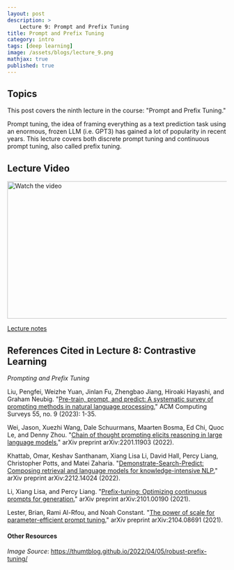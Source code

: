 ```yaml
---
layout: post
description: >
    Lecture 9: Prompt and Prefix Tuning 
title: Prompt and Prefix Tuning
category: intro
tags: [deep learning]
image: /assets/blogs/lecture_9.png
mathjax: true
published: true
---
```


## Topics

This post covers the ninth lecture in the course: "Prompt and Prefix Tuning." 

Prompt tuning, the idea of framing everything as a text prediction task using an enormous, frozen LLM (i.e. GPT3) has gained a lot of popularity in recent years. This lecture covers both discrete prompt tuning and continuous prompt tuning, also called prefix tuning. 

## Lecture Video

<a href="https://www.youtube.com/watch?v=3vb2I44zKWI&ab_channel=MelissaDell" target="_blank">
 <img src="http://img.youtube.com/vi/3vb2I44zKWI/mqdefault.jpg" alt="Watch the video" width="560" height="315" />
</a>

[Lecture notes](https://www.dropbox.com/s/umbc2xwsqaxeq0n/lecture_prompting.pdf?dl=0)


## References Cited in Lecture 8: Contrastive Learning

_Prompting and Prefix Tuning_
 
Liu, Pengfei, Weizhe Yuan, Jinlan Fu, Zhengbao Jiang, Hiroaki Hayashi, and Graham Neubig. "[Pre-train, prompt, and predict: A systematic survey of prompting methods in natural language processing.](https://dl.acm.org/doi/pdf/10.1145/3560815)" ACM Computing Surveys 55, no. 9 (2023): 1-35. 
 
Wei, Jason, Xuezhi Wang, Dale Schuurmans, Maarten Bosma, Ed Chi, Quoc Le, and Denny Zhou. "[Chain of thought prompting elicits reasoning in large language models.](https://arxiv.org/pdf/2201.11903.pdf?trk=public_post_comment-text)" arXiv preprint arXiv:2201.11903 (2022). 
 
Khattab, Omar, Keshav Santhanam, Xiang Lisa Li, David Hall, Percy Liang, Christopher Potts, and Matei Zaharia. "[Demonstrate-Search-Predict: Composing retrieval and language models for knowledge-intensive NLP.](https://arxiv.org/pdf/2212.14024.pdf)" arXiv preprint arXiv:2212.14024 (2022). 
 
Li, Xiang Lisa, and Percy Liang. "[Prefix-tuning: Optimizing continuous prompts for generation.](https://arxiv.org/pdf/2101.00190.pdf)" arXiv preprint arXiv:2101.00190 (2021). 
 
Lester, Brian, Rami Al-Rfou, and Noah Constant. "[The power of scale for parameter-efficient prompt tuning.](https://arxiv.org/pdf/2104.08691.pdf)" arXiv preprint arXiv:2104.08691 (2021).

#### Other Resources

_Image Source_: https://thumtblog.github.io/2022/04/05/robust-prefix-tuning/